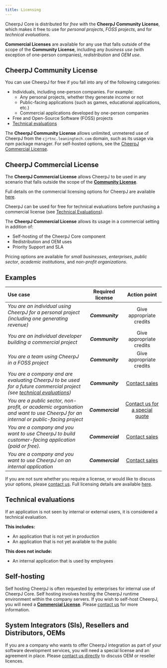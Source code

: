 ```yaml
---
title: Licensing
---
```


CheerpJ Core is distributed for _free_ with the **CheerpJ Community License**, which makes it free to use for _personal projects_, _FOSS projects_, and for _technical evaluations_.

**Commercial Licenses** are available for any use that falls outside of the scope of the **Community License**, including any _business use_ (with exception of one-person companies), _redistribution_ and _OEM use_.

## CheerpJ Community License

You can use CheerpJ for free if you fall into any of the following categories:

- Individuals, including one-person companies. For example:
  - Any personal projects, whether they generate income or not
  - Public-facing applications (such as games, educational applications, etc.)
  - Commercial applications developed by one-person companies
- Free and Open-Source Software (FOSS) projects
- [Technical evaluations](#technical-evaluations)

The **CheerpJ Community License** allows unlimited, unmetered use of CheerpJ from the `cjrtnc.leaningtech.com` domain, such as its usage via npm package manager. For self-hosted options, see the [CheerpJ Commercial License](#CheerpJ-Commercial-License).

## CheerpJ Commercial License

The **CheerpJ Commercial License** allows CheerpJ to be used in any scenario that falls outside the scope of the [**Community License**](#cheerpj-community-license).

Full details on the commercial licensing options for CheerpJ are available [here](https://cheerpj.com/licensing/).

CheerpJ can be used for free for technical evaluations before purchasing a commercial license (see [Technical Evaluations](#technical-evaluations)).

The **CheerpJ Commercial License** allows its usage in a commercial setting in addition of:

- Self-hosting of the CheerpJ Core component
- Redistribution and OEM uses
- Priority Support and SLA

Pricing options are available for _small businesses_, _enterprises_, _public sector_, _academic institutions_, and _non-profit organizations_.

## Examples

| Use case                                                                                                                                        | Required license |                          Action point                          |
| :---------------------------------------------------------------------------------------------------------------------------------------------- | :--------------: | :------------------------------------------------------------: |
| _You are an individual using CheerpJ for a personal project (including one generating revenue)_                                                 | _**Community**_  |                    Give appropriate credits                    |
| _You are an individual developer building a commercial project_                                                                                 | _**Community**_  |           Give appropriate credits           |
| _You are a team using CheerpJ in a FOSS project_                                                                                                | _**Community**_  |                    Give appropriate credits                    |
| _You are a company and are evaluating CheerpJ to be used for a future commercial project (see [technical evaluations](#technical-evaluations))_ | _**Community**_  |         [Contact sales](https://cheerpj.com/contact/)          |
| _You are a public sector, non-profit, or academic organisation and want to use CheerpJ for an internal or public-facing project_                | _**Commercial**_ | [Contact us for a special quote](https://cheerpj.com/contact/) |
| _You are a company and you want to use CheerpJ to build customer-facing application (paid or free)._                                            | _**Commercial**_ |         [Contact sales](https://cheerpj.com/contact/)          |
| _You are a company and you want to use CheerpJ on an internal application_                                                                      | _**Commercial**_ |         [Contact sales](https://cheerpj.com/contact/)          |

If you are not sure whether you require a license, or would like to discuss your options, please [contact us](https://cheerpj.com/contact/). Full licensing details are available [here](https://cheerpj.com/licensing/).

## Technical evaluations

If an application is not seen by internal or external users, it is considered a technical evaluation.

**This includes:**

- An application that is not yet in production
- An application that is not yet available to the public

**This does not include:**

- An internal application that is used by employees

## Self-hosting

Self hosting CheerpJ is often requested by enterprises for internal use of CheerpJ Core. Self hosting involves hosting the CheerpJ runtime environment within the company servers. If you wish to self-host CheerpJ, you will need a [**Commercial License**](#cheerpj-commercial-license). Please [contact us](https://cheerpj.com/contact/) for more information.

## System Integrators (SIs), Resellers and Distributors, OEMs

If you are a company who wants to offer CheerpJ integration as part of your software development services, you will need a special license and an agreement in place. Please [contact us directly](https://cheerpj.com/contact/) to discuss OEM or reseller licences.
